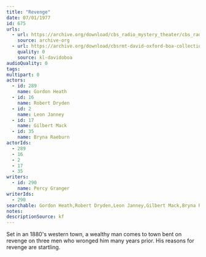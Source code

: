 ```yaml
---
title: "Revenge"
date: 07/01/1977
id: 675
urls: 
  - url: https://archive.org/download/cbs_radio_mystery_theater/cbs_radio_mystery_theater-0651-0700.zip/cbs_radio_mystery_theater-0651-0700%2Fcbsrmt_0675_revenge.mp3
    source: archive-org
  - url: https://archive.org/download/cbsrmt-david-oxford-boa-collection/CBSRMT-770701-0675-Revenge-(128-48)_WBBM-JE-{BoA}.mp3
    quality: 0
    source: kl-davidoboa
audioQuality: 0
tags: 
multipart: 0
actors:  
  - id: 289
    name: Gordon Heath  
  - id: 16
    name: Robert Dryden  
  - id: 2
    name: Leon Janney  
  - id: 17
    name: Gilbert Mack  
  - id: 35
    name: Bryna Raeburn
actorIds:  
  - 289  
  - 16  
  - 2  
  - 17  
  - 35
writers:  
  - id: 290
    name: Percy Granger
writerIds:  
  - 290
searchable: Gordon Heath,Robert Dryden,Leon Janney,Gilbert Mack,Bryna Raeburn Percy Granger
notes: 
descriptionSource: kf
---
```

Set in an 1880's western town, a wealthy man comes to town bent on revenge on three men who wronged him many years prior. His reasons for revenge are startling.